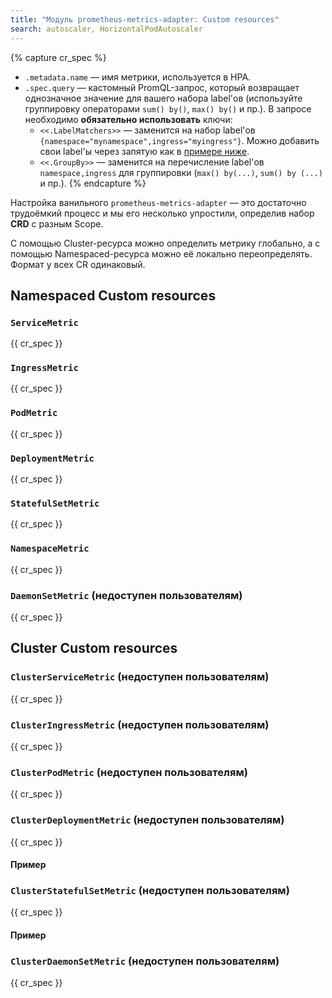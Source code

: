 ```yaml
---
title: "Модуль prometheus-metrics-adapter: Custom resources"
search: autoscaler, HorizontalPodAutoscaler 
---
```


{% capture cr_spec %}
* `.metadata.name` — имя метрики, используется в HPA.
* `.spec.query` — кастомный PromQL-запрос, который возвращает однозначное значение для вашего набора label'ов (используйте группировку операторами `sum() by()`, `max() by()` и пр.). В запросе необходимо **обязательно использовать** ключи:
  * `<<.LabelMatchers>>` — заменится на набор label'ов `{namespace="mynamespace",ingress="myingress"}`. Можно добавить свои label'ы через запятую как в [примере ниже](usage.html#пример-использования-кастомных-метрик-с-размером-очереди-rabbitmq).
  * `<<.GroupBy>>` — заменится на перечисление label'ов `namespace,ingress` для группировки (`max() by(...)`, `sum() by (...)` и пр.).
{% endcapture %}

Настройка ванильного `prometheus-metrics-adapter` — это достаточно трудоёмкий процесс и мы его несколько упростили, определив набор **CRD** с разным Scope.

С помощью Cluster-ресурса можно определить метрику глобально, а с помощью Namespaced-ресурса можно её локально переопределять. Формат у всех CR одинаковый.

## Namespaced Custom resources

### `ServiceMetric`

{{ cr_spec }}

### `IngressMetric`

{{ cr_spec }}

### `PodMetric`

{{ cr_spec }}

### `DeploymentMetric`

{{ cr_spec }}

### `StatefulSetMetric`

{{ cr_spec }}

### `NamespaceMetric`

{{ cr_spec }}

### `DaemonSetMetric` (недоступен пользователям)

{{ cr_spec }}

## Cluster Custom resources

### `ClusterServiceMetric` (недоступен пользователям)

{{ cr_spec }}

### `ClusterIngressMetric` (недоступен пользователям)

{{ cr_spec }}

### `ClusterPodMetric` (недоступен пользователям)

{{ cr_spec }}

### `ClusterDeploymentMetric` (недоступен пользователям)

{{ cr_spec }}

#### Пример

### `ClusterStatefulSetMetric` (недоступен пользователям)

{{ cr_spec }}

#### Пример

### `ClusterDaemonSetMetric` (недоступен пользователям)

{{ cr_spec }}
